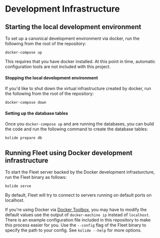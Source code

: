Development Infrastructure
==========================

## Starting the local development environment

To set up a canonical development environment via docker, run the following from the root of the repository:

```
docker-compose up
```

This requires that you have docker installed. At this point in time, automatic configuration tools are not included with this project.

#### Stopping the local development environment

If you'd like to shut down the virtual infrastructure created by docker, run the following from the root of the repository:

```
docker-compose down
```

#### Setting up the database tables

Once you `docker-compose up` and are running the databases, you can build the code and run the following command to create the database tables:

```
kolide prepare db
```

## Running Fleet using Docker development infrastructure

To start the Fleet server backed by the Docker development infrasturcture, run the Fleet binary as follows:

```
kolide serve
```

By default, Fleet will try to connect to servers running on default ports on localhost.

If you're using Docker via [Docker Toolbox](https://www.docker.com/products/docker-toolbox), you may have to modify the default values use the output of `docker-machine ip` instead of `localhost`. There is an example configuration file included in this repository to make this process easier for you.  Use the `--config` flag of the Fleet binary to specify the path to your config. See `kolide --help` for more options.
